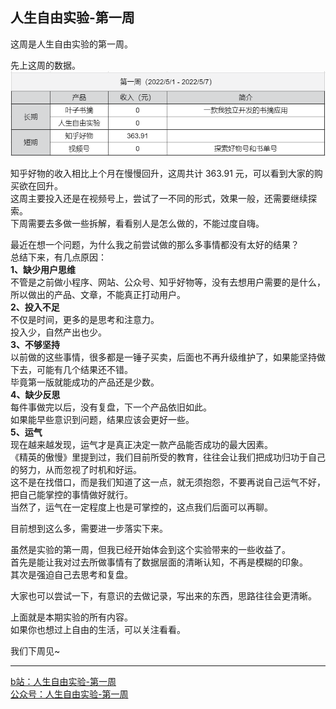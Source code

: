 ## 人生自由实验-第一周

这周是人生自由实验的第一周。

先上这周的数据。   
![w1](./images/w1.png)

知乎好物的收入相比上个月在慢慢回升，这周共计 363.91 元，可以看到大家的购买欲在回升。   
这周主要投入还是在视频号上，尝试了一不同的形式，效果一般，还需要继续探索。    
下周需要去多做一些拆解，看看别人是怎么做的，不能过度自嗨。   

最近在想一个问题，为什么我之前尝试做的那么多事情都没有太好的结果？    
总结下来，有几点原因：   
**1、缺少用户思维**   
不管是之前做小程序、网站、公众号、知乎好物等，没有去想用户需要的是什么，所以做出的产品、文章，不能真正打动用户。    
**2、投入不足**    
不仅是时间，更多的是思考和注意力。   
投入少，自然产出也少。   
**3、不够坚持**    
以前做的这些事情，很多都是一锤子买卖，后面也不再升级维护了，如果能坚持做下去，可能有几个结果还不错。   
毕竟第一版就能成功的产品还是少数。   
**4、缺少反思**   
每件事做完以后，没有复盘，下一个产品依旧如此。   
如果能早些意识到问题，结果应该会更好一些。   
**5、运气**  
现在越来越发现，运气才是真正决定一款产品能否成功的最大因素。  
《精英的傲慢》里提到过，我们目前所受的教育，往往会让我们把成功归功于自己的努力，从而忽视了时机和好运。   
这不是在找借口，而是我们知道了这一点，就无须抱怨，不要再说自己运气不好，把自己能掌控的事情做好就行。    
当然了，运气在一定程度上也是可掌控的，这点我们后面可以再聊。    

目前想到这么多，需要进一步落实下来。   

虽然是实验的第一周，但我已经开始体会到这个实验带来的一些收益了。   
首先是能让我对过去所做事情有了数据层面的清晰认知，不再是模糊的印象。   
其次是强迫自己去思考和复盘。   

大家也可以尝试一下，有意识的去做记录，写出来的东西，思路往往会更清晰。   

上面就是本期实验的所有内容。   
如果你也想过上自由的生活，可以关注看看。   

我们下周见~   

--- 
[b站：人生自由实验-第一周](https://www.bilibili.com/video/BV1Ja411a7Hj)   
[公众号：人生自由实验-第一周](https://mp.weixin.qq.com/s?__biz=MzI3OTcyNjQ5MQ==&amp;mid=2247484091&amp;idx=1&amp;sn=c59f14ea88b06996030bac4ddf0813a1&amp;chksm=eb42124fdc359b592ce284aec43e2271a5be1c5eaac645b4f99dae67c8db77afdb97654676b7&token=1182040112&lang=zh_CN#rd)